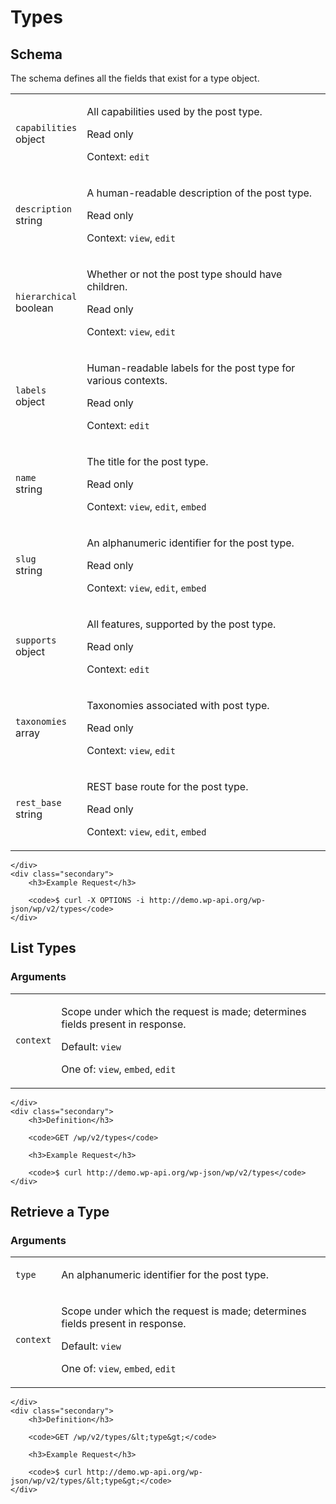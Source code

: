 ---
---

# Types

<section class="route">
	<div class="primary">
		<h2>Schema</h2>
<p>The schema defines all the fields that exist for a type object.</p>
<table class="attributes">
			<tr id="schema-capabilities">
			<td>
				<code>capabilities</code><br />
				<span class="type">
					object				</span>
			</td>
			<td>
				<p>All capabilities used by the post type.</p>
									<p class="read-only">Read only</p>
								<p class="context">Context: <code>edit</code></p>
							</td>
		</tr>
			<tr id="schema-description">
			<td>
				<code>description</code><br />
				<span class="type">
					string				</span>
			</td>
			<td>
				<p>A human-readable description of the post type.</p>
									<p class="read-only">Read only</p>
								<p class="context">Context: <code>view</code>, <code>edit</code></p>
							</td>
		</tr>
			<tr id="schema-hierarchical">
			<td>
				<code>hierarchical</code><br />
				<span class="type">
					boolean				</span>
			</td>
			<td>
				<p>Whether or not the post type should have children.</p>
									<p class="read-only">Read only</p>
								<p class="context">Context: <code>view</code>, <code>edit</code></p>
							</td>
		</tr>
			<tr id="schema-labels">
			<td>
				<code>labels</code><br />
				<span class="type">
					object				</span>
			</td>
			<td>
				<p>Human-readable labels for the post type for various contexts.</p>
									<p class="read-only">Read only</p>
								<p class="context">Context: <code>edit</code></p>
							</td>
		</tr>
			<tr id="schema-name">
			<td>
				<code>name</code><br />
				<span class="type">
					string				</span>
			</td>
			<td>
				<p>The title for the post type.</p>
									<p class="read-only">Read only</p>
								<p class="context">Context: <code>view</code>, <code>edit</code>, <code>embed</code></p>
							</td>
		</tr>
			<tr id="schema-slug">
			<td>
				<code>slug</code><br />
				<span class="type">
					string				</span>
			</td>
			<td>
				<p>An alphanumeric identifier for the post type.</p>
									<p class="read-only">Read only</p>
								<p class="context">Context: <code>view</code>, <code>edit</code>, <code>embed</code></p>
							</td>
		</tr>
			<tr id="schema-supports">
			<td>
				<code>supports</code><br />
				<span class="type">
					object				</span>
			</td>
			<td>
				<p>All features, supported by the post type.</p>
									<p class="read-only">Read only</p>
								<p class="context">Context: <code>edit</code></p>
							</td>
		</tr>
			<tr id="schema-taxonomies">
			<td>
				<code>taxonomies</code><br />
				<span class="type">
					array				</span>
			</td>
			<td>
				<p>Taxonomies associated with post type.</p>
									<p class="read-only">Read only</p>
								<p class="context">Context: <code>view</code>, <code>edit</code></p>
							</td>
		</tr>
			<tr id="schema-rest_base">
			<td>
				<code>rest_base</code><br />
				<span class="type">
					string				</span>
			</td>
			<td>
				<p>REST base route for the post type.</p>
									<p class="read-only">Read only</p>
								<p class="context">Context: <code>view</code>, <code>edit</code>, <code>embed</code></p>
							</td>
		</tr>
	</table>

	</div>
	<div class="secondary">
		<h3>Example Request</h3>

		<code>$ curl -X OPTIONS -i http://demo.wp-api.org/wp-json/wp/v2/types</code>
	</div>
</section>

<div><section class="route">
	<div class="primary">
		<h2>List Types</h2>
			<h3>Arguments</h3>
	<table class="arguments">
					<tr>
				<td>
											<code>context</code><br />
									</td>
				<td>
											<p>Scope under which the request is made; determines fields present in response.</p>
																					<p class="default">
							Default: <code>view</code>
						</p>
																<p>One of: <code>view</code>, <code>embed</code>, <code>edit</code></p>
									</td>
			</tr>
			</table>

	</div>
	<div class="secondary">
		<h3>Definition</h3>

		<code>GET /wp/v2/types</code>

		<h3>Example Request</h3>

		<code>$ curl http://demo.wp-api.org/wp-json/wp/v2/types</code>
	</div>
</section>
<section class="route">
	<div class="primary">
		<h2>Retrieve a Type</h2>
			<h3>Arguments</h3>
	<table class="arguments">
					<tr>
				<td>
											<code>type</code><br />
									</td>
				<td>
											<p>An alphanumeric identifier for the post type.</p>
																								</td>
			</tr>
					<tr>
				<td>
											<code>context</code><br />
									</td>
				<td>
											<p>Scope under which the request is made; determines fields present in response.</p>
																					<p class="default">
							Default: <code>view</code>
						</p>
																<p>One of: <code>view</code>, <code>embed</code>, <code>edit</code></p>
									</td>
			</tr>
			</table>

	</div>
	<div class="secondary">
		<h3>Definition</h3>

		<code>GET /wp/v2/types/&lt;type&gt;</code>

		<h3>Example Request</h3>

		<code>$ curl http://demo.wp-api.org/wp-json/wp/v2/types/&lt;type&gt;</code>
	</div>
</section>
</div>
